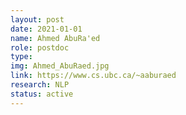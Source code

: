 ```yaml
---
layout: post
date: 2021-01-01
name: Ahmed AbuRa'ed
role: postdoc
type: 
img: Ahmed_AbuRaed.jpg
link: https://www.cs.ubc.ca/~aaburaed
research: NLP
status: active
---
```

